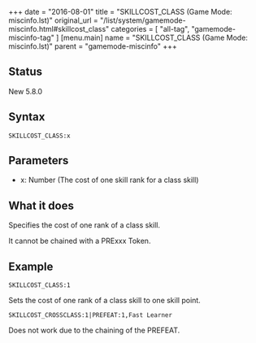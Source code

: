 +++
date = "2016-08-01"
title = "SKILLCOST_CLASS (Game Mode: miscinfo.lst)"
original_url = "/list/system/gamemode-miscinfo.html#skillcost_class"
categories = [ "all-tag", "gamemode-miscinfo-tag" ]
[menu.main]
    name = "SKILLCOST_CLASS (Game Mode: miscinfo.lst)"
    parent = "gamemode-miscinfo"
+++

## Status

New 5.8.0

## Syntax

`SKILLCOST_CLASS:x`

## Parameters

-   x: Number (The cost of one skill rank for a
    class skill)



What it does
------------

Specifies the cost of one rank of a class skill.

It cannot be chained with a PRExxx Token.

Example
-------

`SKILLCOST_CLASS:1`

Sets the cost of one rank of a class skill to one skill point.

`SKILLCOST_CROSSCLASS:1|PREFEAT:1,Fast Learner`

Does not work due to the chaining of the PREFEAT.

